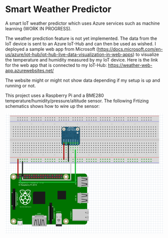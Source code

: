 # Smart Weather Predictor
A smart IoT weather predictor which uses Azure services such as machine learning (WORK IN PROGRESS).

The weather prediction feature is not yet implemented. The data from the IoT device is sent to an Azure IoT-Hub and can then be used
as wished.
I deployed a sample web app from Microsoft (https://docs.microsoft.com/en-us/azure/iot-hub/iot-hub-live-data-visualization-in-web-apps)
to visualize the temperature and humidity measured by my IoT device. Here is the link for the web app that is connected to my IoT-Hub:
https://weather-web-app.azurewebsites.net/

The website might or might not show data depending if my setup is up and running or not.

This project uses a Raspberry Pi and a BME280 temperature/humidity/pressure/altitude sensor. The following Frtizing schematics shows how
to wire up the sensor:

![Alt text](BME280Fritzing.png?raw=true "Fritzing diagram")

